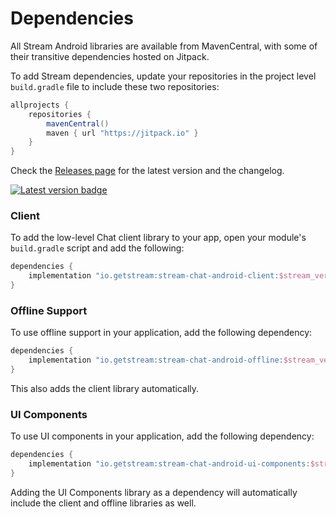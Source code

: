 # Dependencies

All Stream Android libraries are available from MavenCentral, with some of their transitive dependencies hosted on Jitpack. 

To add Stream dependencies, update your repositories in the project level `build.gradle` file to include these two repositories:

```groovy
allprojects {
    repositories {
        mavenCentral()
        maven { url "https://jitpack.io" }
    }
}
```

Check the [Releases page](https://github.com/GetStream/stream-chat-android/releases) for the latest version and the changelog.

[![Latest version badge](https://img.shields.io/github/v/release/GetStream/stream-chat-android)](https://github.com/GetStream/stream-chat-android/releases)

### Client

To add the low-level Chat client library to your app, open your module's `build.gradle` script and add the following:

```groovy
dependencies {
    implementation "io.getstream:stream-chat-android-client:$stream_version"
}
```

### Offline Support

To use offline support in your application, add the following dependency:

```groovy
dependencies {
    implementation "io.getstream:stream-chat-android-offline:$stream_version"
}
```

This also adds the client library automatically.

### UI Components

To use UI components in your application, add the following dependency:

```groovy
dependencies {
    implementation "io.getstream:stream-chat-android-ui-components:$stream_version"
}
```

Adding the UI Components library as a dependency will automatically include the client and offline libraries as well.
